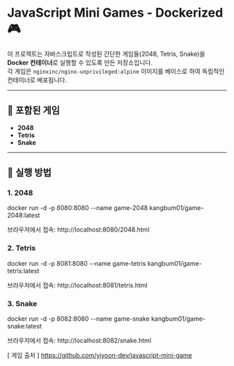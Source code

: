 # JavaScript Mini Games - Dockerized 🎮

이 프로젝트는 자바스크립트로 작성된 간단한 게임들(2048, Tetris, Snake)을 **Docker 컨테이너**로 실행할 수 있도록 만든 저장소입니다.  
각 게임은 `nginxinc/nginx-unprivileged:alpine` 이미지를 베이스로 하여 독립적인 컨테이너로 배포됩니다.

---

## 📌 포함된 게임
- **2048**
- **Tetris**
- **Snake**

---

## 🚀 실행 방법

### 1. 2048
docker run -d -p 8080:8080 --name game-2048 kangbum01/game-2048:latest

브라우저에서 접속:
http://localhost:8080/2048.html

### 2. Tetris
docker run -d -p 8081:8080 --name game-tetris kangbum01/game-tetris:latest

브라우저에서 접속:
http://localhost:8081/tetris.html

### 3. Snake
docker run -d -p 8082:8080 --name game-snake kangbum01/game-snake:latest

브라우저에서 접속:
http://localhost:8082/snake.html

[ 게임 출처 ]
https://github.com/yjyoon-dev/javascript-mini-game
